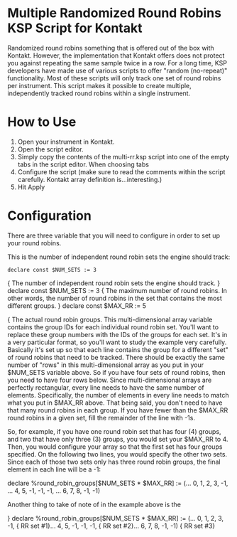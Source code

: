 # Multiple Randomized Round Robins KSP Script for Kontakt

Randomized round robins something that is offered out of the box with Kontakt. However, the implementation that Kontakt offers does not protect you against repeating the same sample twice in a row. For a long time, KSP developers have made use of various scripts to offer "random (no-repeat)" functionality. Most of these scripts will only track one set of round robins per instrument. This script makes it possible to create multiple, independently tracked round robins within a single instrument.

# How to Use

1. Open your instrument in Kontakt. 
2. Open the script editor. 
3. Simply copy the contents of the multi-rr.ksp script into one of the empty tabs in the script editor. When choosing tabs
4. Configure the script (make sure to read the comments within the script carefully. Kontakt array definition is...interesting.)
5. Hit Apply

# Configuration

There are three variable that you will need to configure in order to set up your round robins. 

This is the number of independent round robin sets the engine should track:
```
declare const $NUM_SETS := 3
```


{ The number of independent round robin sets the engine should track. }
declare const $NUM_SETS := 3
{ 
The maximum number of round robins. In other words, the number of round robins in the set 
that contains the most different groups. 
}
declare const $MAX_RR := 5

{ 
The actual round robin groups. This multi-dimensional array variable contains the group IDs 
for each individual round robin set. You'll want to replace these group numbers with the IDs 
of the groups for each set. It's in a very particular format, so you'll want to study the example very carefully. Basically it's set up so that each line contains the group for a different "set" of
round robins that need to be tracked. There should be exactly the same number of "rows" in this multi-dimensional array as you put in your $NUM_SETS variable above. So if you have four sets of round robins, then you need to have four rows below. Since multi-dimensional arrays are perfectly rectangular, every line needs to have the same number of elements. Specifically, the number of elements in every line needs to match what you put in $MAX_RR above. That being said, you don't need to have that many round robins in each group. If you have fewer than the $MAX_RR round robins in a given set, fill the remainder of the line with -1s. 

So, for example, if you have one round robin set that has four (4) groups, and two that have only three (3) 
groups, you would set your $MAX_RR to 4. Then, you would configure your array so that the first set has four 
groups specified. On the following two lines, you would specify the other two sets. Since each of those two sets only has three round robin groups, the final element in each line will be a -1:

declare %round_robin_groups[$NUM_SETS * $MAX_RR] := (...
 0,  1,  2,  3, -1, ...
 4,  5, -1, -1, -1, ...
 6,  7,  8, -1, -1)    

Another thing to take of note of in the example above is the 

} 
declare %round_robin_groups[$NUM_SETS * $MAX_RR] := (...
 0,  1,  2,  3, -1,    { RR set #1}...
 4,  5, -1, -1, -1,    { RR set #2}...
 6,  7,  8, -1, -1)    { RR set #3}
